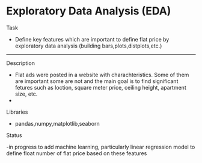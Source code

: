 # Exploratory Data Analysis (EDA)
Task
- Define key features which are important to define flat price by exploratory data analysis (building bars,plots,distplots,etc.)
---
Description
- Flat ads were posted in a website with charachteristics. Some of them are important some are not  and the main goal is to find significant fetures such as loction, square meter price, ceiling height, apartment size, etc.
- 
Libraries
- pandas,numpy,matplotlib,seaborn

Status

-in progress to add machine learning, particularly linear regression model to define float number of flat price based on these features
